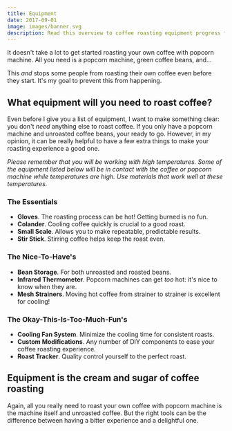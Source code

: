 ```yaml
---
title: Equipment
date: 2017-09-01
image: images/banner.svg
description: Read this overview to coffee roasting equipment progress from beginner to expert popcorn machine coffee roaster!
---
```

It doesn't take a lot to get started roasting your own coffee with popcorn machine. All you need is a popcorn machine, green coffee beans, and...

This _and_ stops some people from roasting their own coffee even before they start. It's my goal to prevent this from happening.  

## What equipment will you need to roast coffee?

Even before I give you a list of equipment, I want to make something clear: you don't _need_ anything else to roast coffee. If you only have a popcorn machine and unroasted coffee beans, your ready to go. However, in my opinion, it can be really helpful to have a few extra things to make your roasting experience a good one.

_Please remember that you will be working with high temperatures. Some of the equipment listed below will be in contact with the coffee or popcorn machine while temperatures are high. Use materials that work well at these temperatures._

### The Essentials

- __Gloves__. The roasting process can be hot! Getting burned is no fun.
- __Colander__. Cooling coffee quickly is crucial to a good roast. 
- __Small Scale__. Allows you to make repeatable, predictable results.
- __Stir Stick__. Stirring coffee helps keep the roast even.

### The Nice-To-Have's

- __Bean Storage__. For both unroasted and roasted beans.
- __Infrared Thermometer__. Popcorn machines can get _too_ hot: it's nice to know when they are.
- __Mesh Strainers__. Moving hot coffee from strainer to strainer is excellent for cooling!

### The Okay-This-Is-Too-Much-Fun's

- __Cooling Fan System__. Minimize the cooling time for consistent roasts.
- __Custom Modifications__. Any number of DIY components to ease your coffee roasting experience.
- __Roast Tracker__. Quality control yourself to the perfect roast.

## Equipment is the cream and sugar of coffee roasting

Again, all you really need to roast your own coffee with popcorn machine is the machine itself and unroasted coffee. But the right tools can be the difference between having a bitter experience and a delightful one.  